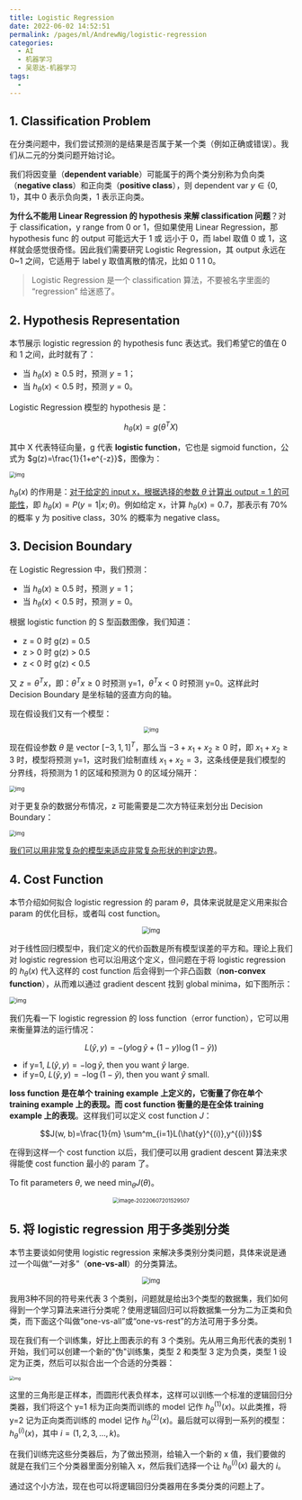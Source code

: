 ```yaml
---
title: Logistic Regression
date: 2022-06-02 14:52:51
permalink: /pages/ml/AndrewNg/logistic-regression
categories:
  - AI
  - 机器学习
  - 吴恩达-机器学习
tags:
  - 
---
```


## 1. Classification Problem

在分类问题中，我们尝试预测的是结果是否属于某一个类（例如正确或错误）。我们从二元的分类问题开始讨论。

我们将因变量（**dependent variable**）可能属于的两个类分别称为负向类（**negative class**）和正向类（**positive class**），则 dependent var $y \in \{0, 1\}$，其中 0 表示负向类，1 表示正向类。

**为什么不能用 Linear Regression 的 hypothesis 来解 classification 问题**？对于 classification，y range from 0 or 1，但如果使用 Linear Regression，那 hypothesis func 的 output 可能远大于 1 或 远小于 0，而 label 取值 0 或 1，这样就会感觉很奇怪。因此我们需要研究 Logistic Regression，其 output 永远在 0~1 之间，它适用于 label y 取值离散的情况，比如 0 1 1 0。

> Logistic Regression 是一个 classification 算法，不要被名字里面的 “regression” 给迷惑了。

## 2. Hypothesis Representation

本节展示 logistic regression 的 hypothesis func 表达式。我们希望它的值在 0 和 1 之间，此时就有了：

+ 当 $h_\theta(x) \ge 0.5$ 时，预测 $y=1$；
+ 当 $h_\theta(x) \lt 0.5$ 时，预测 $y=0$。

Logistic Regression 模型的 hypothesis 是： 

$$h_\theta(x) = g(\theta^TX)$$

其中 X 代表特征向量，g 代表 **logistic function**，它也是 sigmoid function，公式为 $g(z)=\frac{1}{1+e^{-z}}$，图像为：

<img src="https://notebook-img-1304596351.cos.ap-beijing.myqcloud.com/img/1073efb17b0d053b4f9218d4393246cc.jpg" alt="img" style="zoom:67%;" />

$h_\theta(x)$ 的作用是：<u>对于给定的 input x，根据选择的参数 $\theta$ 计算出 output = 1 的可能性</u>，即 $h_\theta(x)=P(y=1|x;\theta)$。例如给定 x，计算 $h_\theta(x)=0.7$，那表示有 70% 的概率 y 为 positive class，30% 的概率为 negative class。

## 3. Decision Boundary

在 Logistic Regression 中，我们预测：

+ 当 $h_\theta(x) \ge 0.5$ 时，预测 $y=1$；
+ 当 $h_\theta(x) \lt 0.5$ 时，预测 $y=0$。

 根据 logistic function 的 S 型函数图像，我们知道：

+ z = 0 时 g(z) = 0.5
+ z > 0 时 g(z) > 0.5
+ z < 0 时 g(z) < 0.5

又 $z=\theta^Tx$，即：$\theta^Tx \ge 0$ 时预测 y=1，$\theta^Tx \lt 0$ 时预测 y=0。这样此时 Decision Boundary 是坐标轴的竖直方向的轴。

现在假设我们又有一个模型：

<center><img src="https://notebook-img-1304596351.cos.ap-beijing.myqcloud.com/img/58d098bbb415f2c3797a63bd870c3b8f.png" alt="img" style="zoom:67%;" /></center>

现在假设参数 $\theta$ 是 vector $[-3,1,1]^T$，那么当 $-3+x_1+x_2 \ge 0$ 时，即 $x_1+x_2 \ge 3$ 时，模型将预测 y=1，这时我们绘制直线 $x_1+x_2=3$，这条线便是我们模型的分界线，将预测为 1 的区域和预测为 0 的区域分隔开：

<img src="https://notebook-img-1304596351.cos.ap-beijing.myqcloud.com/img/f71fb6102e1ceb616314499a027336dc.jpg" alt="img" style="zoom:67%;" />

对于更复杂的数据分布情况，z 可能需要是二次方特征来划分出 Decision Boundary：

<img src="https://notebook-img-1304596351.cos.ap-beijing.myqcloud.com/img/197d605aa74bee1556720ea248bab182.jpg" alt="img" style="zoom:67%;" />

<u>我们可以用非常复杂的模型来适应非常复杂形状的判定边界</u>。

## 4. Cost Function

本节介绍如何拟合 logistic regression 的 param $\theta$，具体来说就是定义用来拟合 param 的优化目标，或者叫 cost function。

<center><img src="https://notebook-img-1304596351.cos.ap-beijing.myqcloud.com/img/f23eebddd70122ef05baa682f4d6bd0f.png" alt="img" style="zoom:80%;" /></center>

对于线性回归模型中，我们定义的代价函数是所有模型误差的平方和。理论上我们对 logistic regression 也可以沿用这个定义，但问题在于将 logistic regression 的 $h_{\theta}(x)$ 代入这样的 cost function 后会得到一个非凸函数（**non-convex function**），从而难以通过 gradient descent 找到 global minima，如下图所示：

<img src="https://notebook-img-1304596351.cos.ap-beijing.myqcloud.com/img/8b94e47b7630ac2b0bcb10d204513810.jpg" alt="img" style="zoom:75%;" />

我们先看一下 logistic regression 的 loss function（error function），它可以用来衡量算法的运行情况：

$$L(\hat{y}, y) = -(y \log{\hat{y}} + (1-y)\log(1-\hat{y}))$$

+ if y=1, $L(\hat{y}, y)=-\log\hat{y}$, then you want $\hat{y}$ large.
+ if y=0, $L(\hat{y}, y)=-\log(1-\hat{y})$, then you want $\hat{y}$ small.

**loss function 是在单个 training example 上定义的，它衡量了你在单个 training example 上的表现。而 cost function 衡量的是在全体 training example 上的表现**。这样我们可以定义 cost function $J$：

$$J(w, b)=\frac{1}{m} \sum^m_{i=1}L(\hat{y}^{(i)},y^{(i)})$$

在得到这样一个 cost function 以后，我们便可以用 gradient descent 算法来求得能使 cost function 最小的 param 了。

To fit parameters $\theta$, we need $\min_\theta J(\theta)$。

<center><img src="https://notebook-img-1304596351.cos.ap-beijing.myqcloud.com/img/image-20220607201529507.png" alt="image-20220607201529507" style="zoom:67%;" /></center>

## 5. 将 logistic regression 用于多类别分类

本节主要谈如何使用 logistic regression 来解决多类别分类问题，具体来说是通过一个叫做“一对多”（**one-vs-all**）的分类算法。

<center><img src="https://notebook-img-1304596351.cos.ap-beijing.myqcloud.com/img/54d7903564b4416305b26f6ff2e13c04.png" alt="img" style="zoom:80%;" /></center>

我用3种不同的符号来代表 3 个类别，问题就是给出3个类型的数据集，我们如何得到一个学习算法来进行分类呢？使用逻辑回归可以将数据集一分为二为正类和负类，而下面这个叫做“one-vs-all”或“one-vs-rest”的方法可用于多分类。

现在我们有一个训练集，好比上图表示的有 3 个类别。先从用三角形代表的类别 1 开始，我们可以创建一个新的"伪"训练集，类型 2 和类型 3 定为负类，类型 1 设定为正类，然后可以拟合出一个合适的分类器：

<img src="https://notebook-img-1304596351.cos.ap-beijing.myqcloud.com/img/b72863ce7f85cd491e5b940924ef5a5f.png" alt="img" style="zoom: 50%;" />

这里的三角形是正样本，而圆形代表负样本，这样可以训练一个标准的逻辑回归分类器，我们将这个 y=1 标为正向类而训练的 model 记作 $h_\theta^{(1)}(x)$。以此类推，将 y=2 记为正向类而训练的 model 记作 $h_\theta^{(2)}(x)$。最后就可以得到一系列的模型：$h_\theta^{(i)}(x)$，其中 $i=(1,2,3,\dots,k)$。

在我们训练完这些分类器后，为了做出预测，给输入一个新的 x 值，我们要做的就是在我们三个分类器里面分别输入 x，然后我们选择一个让 $h_\theta^{(i)}(x)$ 最大的 $i$。

通过这个小方法，现在也可以将逻辑回归分类器用在多类分类的问题上了。